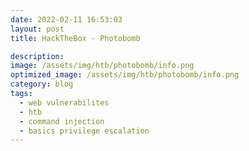```yaml
---
date: 2022-02-11 16:53:03
layout: post
title: HackTheBox - Photobomb

description: 
image: /assets/img/htb/photobomb/info.png
optimized_image: /assets/img/htb/photobomb/info.png
category: blog
tags:
  - web vulnerabilites
  - htb
  - command injection
  - basics privilege escalation
---
```

